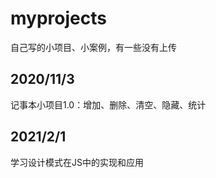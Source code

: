 # myprojects
自己写的小项目、小案例，有一些没有上传

## 2020/11/3
记事本小项目1.0：增加、删除、清空、隐藏、统计

## 2021/2/1
学习设计模式在JS中的实现和应用


